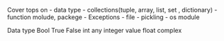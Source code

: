 Cover tops on 
    - data type
    - collections(tuple, array, list, set , dictionary)
    - function molude, packege
    - Exceptions
    - file 
    - pickling
    - os module


Data type
    Bool
        True
        False
    int
        any integer value
    float
    complex
